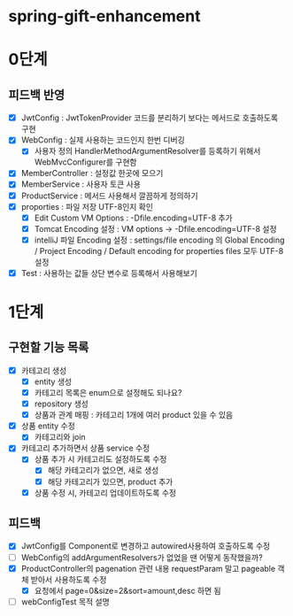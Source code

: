 # spring-gift-enhancement

# 0단계

## 피드백 반영
- [x] JwtConfig : JwtTokenProvider 코드를 분리하기 보다는 메서드로 호출하도록 구현
- [x] WebConfig : 실제 사용하는 코드인지 한번 디버깅
  - [x] 사용자 정의 HandlerMethodArgumentResolver를 등록하기 위해서 WebMvcConfigurer를 구현함
- [x] MemberController : 설정값 한곳에 모으기
- [x] MemberService : 사용자 토큰 사용
- [x] ProductService : 메서드 사용해서 깔끔하게 정의하기
- [x] proporties : 파일 저장 UTF-8인지 확인
  - [x] Edit Custom VM Options : -Dfile.encoding=UTF-8 추가
  - [x] Tomcat Encoding 설정 : VM options  ->  -Dfile.encoding=UTF-8 설정
  - [x] intelliJ 파일 Encoding 설정 : settings/file encoding 의 Global Encoding / Project Encoding / Default encoding for properties files 모두 UTF-8설정
- [x] Test : 사용하는 값들 상단 변수로 등록해서 사용해보기

# 1단계

## 구현할 기능 목록
- [x] 카테고리 생성
  - [x] entity 생성
  - [x] 카테고리 목록은 enum으로 설정해도 되나요?
  - [x] repository 생성
  - [x] 상품과 관계 매핑 : 카테고리 1개에 여러 product 있을 수 있음
  
- [x] 상품 entity 수정
  - [x] 카테고리와 join

- [x] 카테고리 추가하면서 상품 service 수정
  - [x] 상품 추가 시 카테고리도 설정하도록 수정
    - [x] 해당 카테고리가 없으면, 새로 생성
    - [x] 해당 카테고리가 있으면, product 추가
  - [x] 상품 수정 시, 카테고리 업데이트하도록 수정

## 피드백
- [x] JwtConfig를 Component로 변경하고 autowired사용하여 호출하도록 수정
- [ ] WebConfig의 addArgumentResolvers가 없었을 땐 어떻게 동작했을까?
- [x] ProductController의 pagenation 관련 내용 requestParam 말고 pageable 객체 받아서 사용하도록 수정
  - [x] 요청에서 page=0&size=2&sort=amount,desc 하면 됨
- [ ] webConfigTest 목적 설명